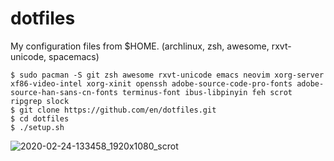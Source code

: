 # dotfiles
My configuration files from $HOME. (archlinux, zsh, awesome, rxvt-unicode, spacemacs)
```
$ sudo pacman -S git zsh awesome rxvt-unicode emacs neovim xorg-server xf86-video-intel xorg-xinit openssh adobe-source-code-pro-fonts adobe-source-han-sans-cn-fonts terminus-font ibus-libpinyin feh scrot ripgrep slock
$ git clone https://github.com/en/dotfiles.git
$ cd dotfiles
$ ./setup.sh
```
![2020-02-24-133458_1920x1080_scrot](https://user-images.githubusercontent.com/14307069/75130689-abb0c680-570a-11ea-9034-4502d75c2ce6.png)
